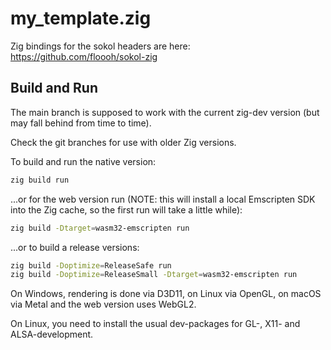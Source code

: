 # my_template.zig
Zig bindings for the sokol headers are here: https://github.com/floooh/sokol-zig

## Build and Run

The main branch is supposed to work with the current zig-dev version (but may
fall behind from time to time).

Check the git branches for use with older Zig versions.

To build and run the native version:

```bash
zig build run
```

...or for the web version run (NOTE: this will install a local Emscripten SDK into the Zig cache, so the first
run will take a little while):

```bash
zig build -Dtarget=wasm32-emscripten run
```

...or to build a release versions:

```bash
zig build -Doptimize=ReleaseSafe run
zig build -Doptimize=ReleaseSmall -Dtarget=wasm32-emscripten run
```

On Windows, rendering is done via D3D11, on Linux via OpenGL, on macOS via Metal
and the web version uses WebGL2.

On Linux, you need to install the usual dev-packages for GL-, X11- and ALSA-development.
